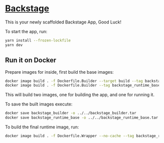 # [Backstage](https://backstage.io)

This is your newly scaffolded Backstage App, Good Luck!

To start the app, run:

```sh
yarn install --frozen-lockfile
yarn dev
```

## Run it on Docker

Prepare images for inside, first build the base images:

```sh
docker image build . -f Dockerfile.Builder --target build --tag backstage_builder
docker image build . -f Dockerfile.Builder --tag backstage_runtime_base
```

This will build two images, one for building the app, and one for running it.

To save the built images execute:

```sh
docker save backstage_builder -o ../../backstage_builder.tar
docker save backstage_runtime_base -o ../../backstage_runtime_base.tar
```

To build the final runtime image, run:

```sh
docker image build . -f Dockerfile.Wrapper --no-cache --tag backstage_runtime 
```
